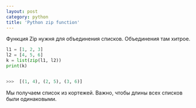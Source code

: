 ```yaml
---
layout: post
category: python
title: 'Python zip function'
---
```


Функция Zip нужня для объединения списков. Объединения там хитрое.

```python
l1 = [1, 2, 3]
l2 = [4, 5, 6]
k = list(zip(l1, l2))
print(k)


>>>  [(1, 4), (2, 5), (3, 6)]
```

Мы получаем список из кортежей. Важно, чтобы длины всех списков были одинаковыми.
